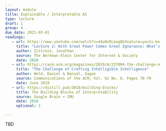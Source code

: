 ```yaml
---
layout: module
title: Explainable / Interpretable AI
type: lecture
draft: 1
group: 4
due_date: 2021-03-01
readings:
   - url: https://www.youtube.com/watch?v=44u0sRLGwgQ&feature=youtu.be
     title: "Lecture 2: With Great Power Comes Great Ignorance: What’s Wrong When Machine Learning Gets It Right"
     author: Zittrain, Jonathan
     source: The Berkman Klein Center for Internet & Society
     date: 2020
   - url: https://cacm.acm.org/magazines/2019/6/237004-the-challenge-of-crafting-intelligible-intelligence/fulltext
     title: "The Challenge of Crafting Intelligible Intelligence"
     author: Weld, Daniel & Bansal, Gagan
     source: Communications of the ACM, Vol. 62 No. 6, Pages 70-79
     date: June 2019
   - url: https://distill.pub/2018/building-blocks/
     title: The Building Blocks of Interpretability
     source: Google Brain + CMU
     date: 2018
     optional: 1

---
```


TBD